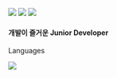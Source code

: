 <img src="https://img.shields.io/badge/42_Seoul-000000?style=flat-square&logo=42&logoColor=white"/> <img src="https://img.shields.io/badge/joker7011@naver.com-EA4335?style=flat-square&logo=Gmail&logoColor=white"/> <img src="https://img.shields.io/badge/@h.beeen-E4405F?style=flat-square&logo=Instagram&logoColor=white"/>

<h4>개발이 즐거운 Junior Developer</h4>

<p> Languages </p>
<img src="https://img.shields.io/badge/C-000000?/style=flat-square&logo=C&logoColor=white"/>

